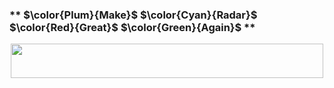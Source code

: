 ###                                                                                         ** $\color{Plum}{Make}$ $\color{Cyan}{Radar}$ $\color{Red}{Great}$ $\color{Green}{Again}$ **
<div align="center">
    <img src="https://lh4.googleusercontent.com/FzGzKOPMbantncky9Eah8HtUK0YpTe8wWNfC95RIpAM0A2Ze2CPzh_j5JomuB7LpHkDY-YBwu57wjBNCXMQC5Lw=w16383" width="500" height="55"/>
</div>



<!--
**fengzeAltos/fengzeAltos** is a ✨ _special_ ✨ repository because its `README.md` (this file) appears on your GitHub profile.

Here are some ideas to get you started:

- 🔭 I’m currently working on ...
- 🌱 I’m currently learning ...
- 👯 I’m looking to collaborate on ...
- 🤔 I’m looking for help with ...
- 💬 Ask me about ...
- 📫 How to reach me: ...
- 😄 Pronouns: ...
- ⚡ Fun fact: ...
-->
